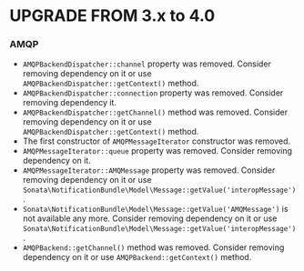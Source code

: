 UPGRADE FROM 3.x to 4.0
=======================

### AMQP

* `AMQPBackendDispatcher::channel` property was removed. Consider removing dependency on it or use `AMQPBackendDispatcher::getContext()` method.
*  `AMQPBackendDispatcher::connection` property was removed. Consider removing dependency it.
*  `AMQPBackendDispatcher::getChannel()` method was removed. Consider removing dependency on it or use `AMQPBackendDispatcher::getContext()` method.
* The first constructor of `AMQPMessageIterator` constructor was removed.
* `AMQPMessageIterator::queue` property was removed. Consider removing dependency on it.
* `AMQPMessageIterator::AMQMessage` property was removed. Consider removing dependency on it or use `Sonata\NotificationBundle\Model\Message::getValue('interopMessage')`.
* `Sonata\NotificationBundle\Model\Message::getValue('AMQMessage')` is not available any more. Consider removing dependency on it or use `Sonata\NotificationBundle\Model\Message::getValue('interopMessage')`.
*  `AMQPBackend::getChannel()` method was removed. Consider removing dependency on it or use `AMQPBackend::getContext()` method.
